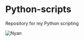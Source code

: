 # Python-scripts
Repository for my Python scripting

![Nyan](https://www.icegif.com/wp-content/uploads/2023/02/icegif-1500.gif)
